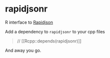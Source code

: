 # rapidjsonr

R interface to [Rapidjson](https://github.com/Tencent/rapidjson)

Add a dependency to `rapidjsonr` to your cpp files

> // [[Rcpp::depends(rapidjsonr)]]

And away you go. 

